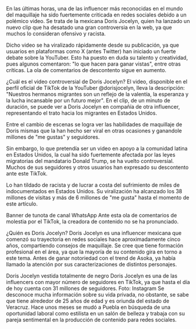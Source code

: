 En las últimas horas, una de las influencer más reconocidas en el mundo del maquillaje ha sido fuertemente criticada en redes sociales debido a un polémico video. Se trata de la mexicana Doris Jocelyn, quien ha lanzado un nuevo clip que ha desatado una gran controversia en la web, ya que muchos lo consideran ofensivo y racista.

Dicho video se ha viralizado rápidamente desde su publicación, ya que usuarios en plataformas como X (antes Twitter) han iniciado un fuerte debate sobre la YouTuber. Esto ha puesto en duda su talento y creatividad, pues algunos comentaron: "lo que hacen para ganar vistas", entre otras críticas. La ola de comentarios de descontento sigue en aumento.

¿Cuál es el video controversial de Doris Jocelyn?
El video, disponible en el perfil oficial de TikTok de la YouTuber @dorisjocelyn, lleva la descripción: "Nuestros hermanos migrantes son un reflejo de la valentía, la esperanza y la lucha incansable por un futuro mejor". En el clip, de un minuto de duración, se puede ver a Doris Jocelyn en compañía de otra influencer, representando el trato hacia los migrantes en Estados Unidos.



Entre el cambio de escenas se logra ver las habilidades de maquillaje de Doris mismas que la han hecho ser viral en otras ocasiones y ganandole millones de "me gustas" y seguidores.

Sin embargo, lo que pretendía ser un video en apoyo a la comunidad latina en Estados Unidos, la cual ha sido fuertemente afectada por las leyes migratorias del mandatario Donald Trump, se ha vuelto controversial. Muchos de sus seguidores y otros usuarios han expresado su descontento ante este TikTok.

Lo han tildado de racista y de lucrar a costa del sufrimiento de miles de indocumentados en Estados Unidos. Su viralización ha alcanzado los 38 millones de visitas y más de 6 millones de "me gusta" hasta el momento de este artículo.

Banner de tunota de canal WhatsApp
Ante esta ola de comentarios de molestia por el TikTok, la creadora de contenido no se ha pronunciado.

¿Quién es Doris Jocelyn?
Doris Jocelyn es una influencer mexicana que comenzó su trayectoria en redes sociales hace aproximadamente cinco años, compartiendo consejos de maquillaje. Se cree que tiene formación profesional en el área, ya que la mayoría de su contenido gira en torno a este tema. Antes de ganar notoriedad con el trend de Asoka, ya había llamado la atención por sus caracterizaciones de distintos personajes.

Doris Jocelyn vestida totalmente de negro
Doris Jocelyn es una de las influencers con mayor número de seguidores en TikTok, ya que hasta el día de hoy cuenta con 31 millones de seguidores. Foto: Instagram
Se desconoce mucha información sobre su vida privada, no obstante, se sabe que tiene alrededor de 25 años de edad y es oriunda del estado de Veracruz. Hace unos meses se mudó a Puebla en búsqueda de una oportunidad laboral como estilista en un salón de belleza y trabaja con su pareja sentimental en la producción de contenido para redes sociales.
